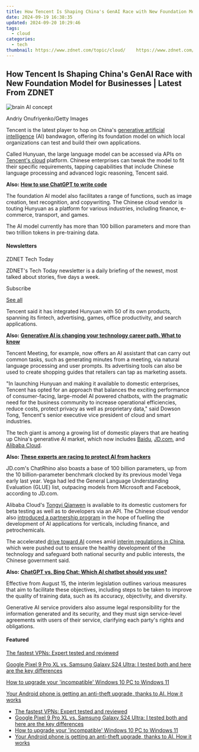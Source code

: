 ```yaml
---
title: How Tencent Is Shaping China's GenAI Race with New Foundation Model for Businesses | Latest From ZDNET
date: 2024-09-19 16:38:35
updated: 2024-09-20 10:29:46
tags:
  - cloud
categories:
  - tech
thumbnail: https://www.zdnet.com/topic/cloud/    https://www.zdnet.com/a/img/resize/c98d6793ac259e07d96565e96fff4238459ec9bc/2022/01/13/9eafb7e5-f1f9-4369-a375-256b197f5a21/shutterstock-1732038682.jpg?width=170&height=96&fit=crop&auto=webp
---
```


## How Tencent Is Shaping China's GenAI Race with New Foundation Model for Businesses | Latest From ZDNET

![brain AI concept](https://www.zdnet.com/a/img/resize/0a19d5c05c85fc7e241b98b6c8aa840c7d66699d/2023/09/07/beea8bdc-7ce2-455b-8e87-2d76c427ef42/gettyimages-1079012870.jpg?auto=webp&width=1280)

Andriy Onufriyenko/Getty Images

Tencent is the latest player to hop on China's [generative artificial intelligence](https://www.zdnet.com/article/what-is-generative-ai-and-why-is-it-so-popular-heres-everything-you-need-to-know/) (AI) bandwagon, offering its foundation model on which local organizations can test and build their own applications.

Called Hunyuan, the large language model can be accessed via APIs on [Tencent's cloud](https://www.zdnet.com/article/tencent-cloud-goes-loud-on-metaverse-coy-on-chatgpt-plans/) platform. Chinese enterprises can tweak the model to fit their specific requirements, tapping capabilities that include Chinese language processing and advanced logic reasoning, Tencent said.

**Also:** [**How to use ChatGPT to write code**](https://www.zdnet.com/article/how-to-use-chatgpt-to-write-code/)

The foundation AI model also facilitates a range of functions, such as image creation, text recognition, and copywriting. The Chinese cloud vendor is touting Hunyuan as a platform for various industries, including finance, e-commerce, transport, and games. 

The AI model currently has more than 100 billion parameters and more than two trillion tokens in pre-training data. 

#### Newsletters

ZDNET Tech Today

ZDNET's Tech Today newsletter is a daily briefing of the newest, most talked about stories, five days a week.

 Subscribe

[See all](https://www.zdnet.com/newsletters/)

Tencent said it has integrated Hunyuan with 50 of its own products, spanning its fintech, advertising, games, office productivity, and search applications. 

**Also:** [**Generative AI is changing your technology career path. What to know**](https://www.zdnet.com/article/generative-ai-is-changing-your-technology-career-path-heres-what-you-need-to-know/)

Tencent Meeting, for example, now offers an AI assistant that can carry out common tasks, such as generating minutes from a meeting, via natural language processing and user prompts. Its advertising tools can also be used to create shopping guides that retailers can tap as marketing assets. 

"In launching Hunyuan and making it available to domestic enterprises, Tencent has opted for an approach that balances the exciting performance of consumer-facing, large-model AI powered chatbots, with the pragmatic need for the business community to increase operational efficiencies, reduce costs, protect privacy as well as proprietary data," said Dowson Tong, Tencent's senior executive vice president of cloud and smart industries. 

The tech giant is among a growing list of domestic players that are heating up China's generative AI market, which now includes [Baidu](https://www.zdnet.com/article/baidu-rolls-out-its-genai-chatbot-ernie-to-the-general-public-in-china/), [JD.com](https://www.zdnet.com/article/another-player-heats-up-generative-ai-race-as-china-introduces-interim-laws/), and [Alibaba Cloud](https://www.zdnet.com/article/alibaba-cloud-hops-on-chatgpt-bandwagon-offers-ai-model-to-customers/). 

**Also:** [**These experts are racing to protect AI from hackers**](https://www.zdnet.com/in-depth/innovation/these-experts-are-racing-to-protect-ai-from-hackers-time-is-running-out/#link=%7B%22linkText%22:%22%3Cstrong%3EThese%20experts%20are%20racing%20to%20protect%20AI%20from%20hackers.%20Time%20is%20running%20out%20%3C/strong%3E%22,%22target%22:%22%5Fblank%22,%22href%22:%22https://www.zdnet.com/in-depth/innovation/these-experts-are-racing-to-protect-ai-from-hackers-time-is-running-out/%22,%22role%22:%22standard%22,%22absolute%22:%22%22%7D)

JD.com's ChatRhino also boasts a base of 100 billion parameters, up from the 10 billion-parameter benchmark clocked by its previous model Vega early last year. Vega had led the General Language Understanding Evaluation (GLUE) list, outpacing models from Microsoft and Facebook, according to JD.com.

Alibaba Cloud's [Tongyi Qianwen](https://www.zdnet.com/article/alibaba-cloud-hops-on-chatgpt-bandwagon-offers-ai-model-to-customers/) is available to its domestic customers for beta testing as well as to developers via an API. The Chinese cloud vendor also [introduced a partnership program](https://www.zdnet.com/article/alibaba-cloud-seeks-partners-to-help-build-custom-generative-ai-models/) in the hope of fuelling the development of AI applications for verticals, including finance, and petrochemicals. 

The accelerated [drive toward AI](https://www.zdnet.com/article/china-is-ramping-up-efforts-to-drive-ai-development/) comes amid [interim regulations in China](https://www.zdnet.com/article/another-player-heats-up-generative-ai-race-as-china-introduces-interim-laws/), which were pushed out to ensure the healthy development of the technology and safeguard both national security and public interests, the Chinese government said. 

**Also:** [**ChatGPT vs. Bing Chat: Which AI chatbot should you use?**](https://www.zdnet.com/article/chatgpt-vs-bing-chat/)

Effective from August 15, the interim legislation outlines various measures that aim to facilitate these objectives, including steps to be taken to improve the quality of training data, such as its accuracy, objectivity, and diversity. 

Generative AI service providers also assume legal responsibility for the information generated and its security, and they must sign service-level agreements with users of their service, clarifying each party's rights and obligations.

#### Featured

[The fastest VPNs: Expert tested and reviewed](https://www.zdnet.com/article/fastest-vpn/ "The fastest VPNs: Expert tested and reviewed")

[Google Pixel 9 Pro XL vs. Samsung Galaxy S24 Ultra: I tested both and here are the key differences](https://www.zdnet.com/article/google-pixel-9-pro-xl-vs-samsung-galaxy-s24-ultra/ "Google Pixel 9 Pro XL vs. Samsung Galaxy S24 Ultra: I tested both and here are the key differences")

[How to upgrade your 'incompatible' Windows 10 PC to Windows 11](https://www.zdnet.com/article/how-to-upgrade-your-incompatible-windows-10-pc-to-windows-11/ "How to upgrade your 'incompatible' Windows 10 PC to Windows 11")

[Your Android phone is getting an anti-theft upgrade, thanks to AI. How it works](https://www.zdnet.com/article/your-android-phone-is-getting-an-anti-theft-upgrade-thanks-to-ai-how-it-works/ "Your Android phone is getting an anti-theft upgrade, thanks to AI. How it works")

* [The fastest VPNs: Expert tested and reviewed](https://www.zdnet.com/article/fastest-vpn/ "The fastest VPNs: Expert tested and reviewed")
* [Google Pixel 9 Pro XL vs. Samsung Galaxy S24 Ultra: I tested both and here are the key differences](https://www.zdnet.com/article/google-pixel-9-pro-xl-vs-samsung-galaxy-s24-ultra/ "Google Pixel 9 Pro XL vs. Samsung Galaxy S24 Ultra: I tested both and here are the key differences")
* [How to upgrade your 'incompatible' Windows 10 PC to Windows 11](https://www.zdnet.com/article/how-to-upgrade-your-incompatible-windows-10-pc-to-windows-11/ "How to upgrade your 'incompatible' Windows 10 PC to Windows 11")
* [Your Android phone is getting an anti-theft upgrade, thanks to AI. How it works](https://www.zdnet.com/article/your-android-phone-is-getting-an-anti-theft-upgrade-thanks-to-ai-how-it-works/ "Your Android phone is getting an anti-theft upgrade, thanks to AI. How it works")

<ins class="adsbygoogle"
     style="display:block"
     data-ad-format="autorelaxed"
     data-ad-client="ca-pub-7571918770474297"
     data-ad-slot="1223367746"></ins>



<ins class="adsbygoogle"
     style="display:block"
     data-ad-client="ca-pub-7571918770474297"
     data-ad-slot="8358498916"
     data-ad-format="auto"
     data-full-width-responsive="true"></ins>
